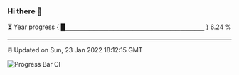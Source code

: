 ### Hi there 👋

⏳ Year progress { █▁▁▁▁▁▁▁▁▁▁▁▁▁▁▁▁▁▁▁▁▁▁▁▁▁▁▁▁▁ } 6.24 %

---

⏰ Updated on Sun, 23 Jan 2022 18:12:15 GMT

![Progress Bar CI](https://github.com/liununu/liununu/workflows/Progress%20Bar%20CI/badge.svg)

